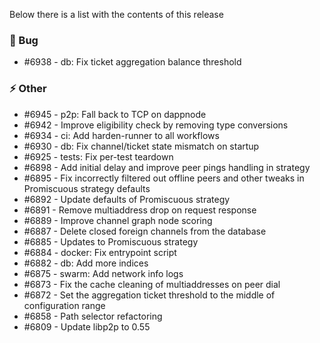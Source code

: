 Below there is a list with the contents of this release

### 🐛 Bug

- #6938 - db: Fix ticket aggregation balance threshold

### ⚡ Other

- #6945 - p2p: Fall back to TCP on dappnode
- #6942 - Improve eligibility check by removing type conversions
- #6934 - ci: Add harden-runner to all workflows
- #6930 - db: Fix channel/ticket state mismatch on startup
- #6925 - tests: Fix per-test teardown
- #6898 - Add initial delay and improve peer pings handling in strategy
- #6895 - Fix incorrectly filtered out offline peers and other tweaks in Promiscuous strategy defaults
- #6892 - Update defaults of Promiscuous strategy
- #6891 - Remove multiaddress drop on request response
- #6889 - Improve channel graph node scoring
- #6887 - Delete closed foreign channels from the database
- #6885 - Updates to Promiscuous strategy
- #6884 - docker: Fix entrypoint script
- #6882 - db: Add more indices
- #6875 - swarm: Add network info logs
- #6873 - Fix the cache cleaning of multiaddresses on peer dial
- #6872 - Set the aggregation ticket threshold to the middle of configuration range
- #6858 - Path selector refactoring
- #6809 - Update libp2p to 0.55
